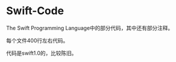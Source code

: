 Swift-Code
==========

The Swift Programming Language中的部分代码，其中还有部分注释。

每个文件400行左右代码。

代码是swift1.0的，比较陈旧。
